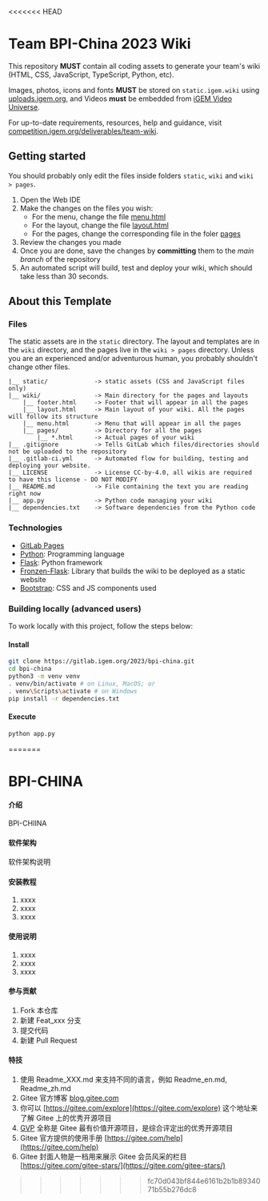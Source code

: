 <<<<<<< HEAD
# Team BPI-China 2023 Wiki

This repository **MUST** contain all coding assets to generate your team's wiki (HTML, CSS, JavaScript, TypeScript, Python, etc).

Images, photos, icons and fonts **MUST** be stored on `static.igem.wiki` using [uploads.igem.org](https://uploads.igem.org), and Videos **must** be embedded from [iGEM Video Universe](https://video.igem.org).

For up-to-date requirements, resources, help and guidance, visit [competition.igem.org/deliverables/team-wiki](https://competition.igem.org/deliverables/team-wiki).

## Getting started

You should probably only edit the files inside folders `static`, `wiki` and `wiki > pages`.
1. Open the Web IDE
1. Make the changes on the files you wish:
    * For the menu, change the file [menu.html](wiki/menu.html)
    * For the layout, change the file [layout.html](wiki/layout.html)
    * For the pages, change the corresponding file in the foler [pages](wiki/pages)
1. Review the changes you made
1. Once you are done, save the changes by **committing** them to the *main branch* of the repository
1. An automated script will build, test and deploy your wiki, which should take less than 30 seconds.

## About this Template

### Files

The static assets are in the `static` directory. The layout and templates are in the `wiki` directory, and the pages live in the `wiki > pages` directory. Unless you are an experienced and/or adventurous human, you probably shouldn't change other files.

    |__ static/             -> static assets (CSS and JavaScript files only)
    |__ wiki/               -> Main directory for the pages and layouts
        |__ footer.html     -> Footer that will appear in all the pages
        |__ layout.html     -> Main layout of your wiki. All the pages will follow its structure
        |__ menu.html       -> Menu that will appear in all the pages
        |__ pages/          -> Directory for all the pages
            |__ *.html      -> Actual pages of your wiki
    |__ .gitignore          -> Tells GitLab which files/directories should not be uploaded to the repository
    |__ .gitlab-ci.yml      -> Automated flow for building, testing and deploying your website.
    |__ LICENSE             -> License CC-by-4.0, all wikis are required to have this license - DO NOT MODIFY
    |__ README.md           -> File containing the text you are reading right now
    |__ app.py              -> Python code managing your wiki
    |__ dependencies.txt    -> Software dependencies from the Python code

### Technologies

  * [GitLab Pages](https://docs.gitlab.com/ee/user/project/pages/)
  * [Python](https://www.python.org): Programming language
  * [Flask](https://palletsprojects.com/p/flask/): Python framework
  * [Fronzen-Flask](https://pythonhosted.org/Frozen-Flask): Library that builds the wiki to be deployed as a static website
  * [Bootstrap](https://getbootstrap.com/docs/5.0/components): CSS and JS components used

### Building locally (advanced users)

To work locally with this project, follow the steps below:

#### Install
```bash
git clone https://gitlab.igem.org/2023/bpi-china.git
cd bpi-china
python3 -m venv venv
. venv/bin/activate # on Linux, MacOS; or
. venv\Scripts\activate # on Windows
pip install -r dependencies.txt
```

#### Execute
```bash
python app.py
```
=======
# BPI-CHINA

#### 介绍
BPI-CHIINA

#### 软件架构
软件架构说明


#### 安装教程

1.  xxxx
2.  xxxx
3.  xxxx

#### 使用说明

1.  xxxx
2.  xxxx
3.  xxxx

#### 参与贡献

1.  Fork 本仓库
2.  新建 Feat_xxx 分支
3.  提交代码
4.  新建 Pull Request


#### 特技

1.  使用 Readme\_XXX.md 来支持不同的语言，例如 Readme\_en.md, Readme\_zh.md
2.  Gitee 官方博客 [blog.gitee.com](https://blog.gitee.com)
3.  你可以 [https://gitee.com/explore](https://gitee.com/explore) 这个地址来了解 Gitee 上的优秀开源项目
4.  [GVP](https://gitee.com/gvp) 全称是 Gitee 最有价值开源项目，是综合评定出的优秀开源项目
5.  Gitee 官方提供的使用手册 [https://gitee.com/help](https://gitee.com/help)
6.  Gitee 封面人物是一档用来展示 Gitee 会员风采的栏目 [https://gitee.com/gitee-stars/](https://gitee.com/gitee-stars/)
>>>>>>> fc70d043bf844e6161b2b1b8934071b55b276dc8
